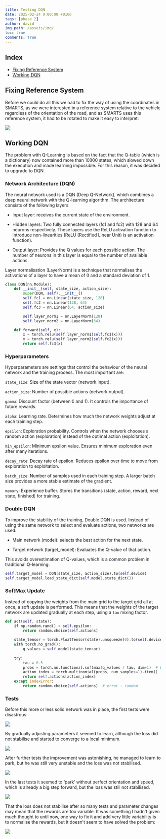 ```yaml
---
title: Testing DQN
date: 2025-02-24 9:00:00 +0100
tags: [phase 2]
author: david
img_path: /assets/img/
toc: true
comments: true
---
```


## Index

- [Fixing Reference System](#fixing-reference-system)
- [Working DQN](#working-dqn)


## Fixing Reference System

Before we could do all this we had to fix the way of using the coordinates in SMARTS, as we were interested in a reference system relative to the vehicle regardless of the orientation of the road, and as SMARTS uses this reference system, it had to be rotated to make it easy to interpret:

![](SR_Smarts.jpg)

## Working DQN

The problem with Q-Learning is based on the fact that the Q-table (which is a dictionary) now contained more than 10000 states, which slowed down the execution and made learning impossible. For this reason, it was decided to upgrade to DQN.

### Network Architecture (DQN)

The neural network used is a DQN (Deep Q-Network), which combines a deep neural network with the Q-learning algorithm. The architecture consists of the following layers:

- Input layer: receives the current state of the environment.

- Hidden layers: Two fully connected layers (fc1 and fc2) with 128 and 64 neurons respectively. These layers use the ReLU activation function to introduce non-linearities (ReLU (Rectified Linear Unit) is an activation function).

- Output layer: Provides the Q values for each possible action. The number of neurons in this layer is equal to the number of available actions.

Layer normalisation (LayerNorm) is a technique that normalises the activations of a layer to have a mean of 0 and a standard deviation of 1.

```python
class DQN(nn.Module):
    def __init__(self, state_size, action_size):
        super(DQN, self).__init__()
        self.fc1 = nn.Linear(state_size, 128)
        self.fc2 = nn.Linear(128, 64)
        self.fc3 = nn.Linear(64, action_size)

        self.layer_norm1 = nn.LayerNorm(128)
        self.layer_norm2 = nn.LayerNorm(64)

    def forward(self, x):
        x = torch.relu(self.layer_norm1(self.fc1(x)))
        x = torch.relu(self.layer_norm2(self.fc2(x)))
        return self.fc3(x)
```

### Hyperparameters

Hyperparameters are settings that control the behaviour of the neural network and the training process. The most important are:

`state_size`: Size of the state vector (network input).

`action_size`: Number of possible actions (network output).

`gamma`: Discount factor (between 0 and 1). It controls the importance of future rewards.

`alpha`: Learning rate. Determines how much the network weights adjust at each training step.

`epsilon`: Exploration probability. Controls when the network chooses a random action (exploration) instead of the optimal action (exploitation).

`min_epsilon`: Minimum epsilon value. Ensures minimum exploration even after many iterations.

`decay_rate`: Decay rate of epsilon. Reduces epsilon over time to move from exploration to exploitation.

`batch_size`: Number of samples used in each training step. A larger batch size provides a more stable estimate of the gradient.

`memory`: Experience buffer. Stores the transitions (state, action, reward, next state, finished) for training.



### Double DQN

To improve the stability of the training, Double DQN is used. Instead of using the same network to select and evaluate actions, two networks are used:

- Main network (model): selects the best action for the next state.

- Target network (target_model): Evaluates the Q-value of that action.

This avoids overestimation of Q-values, which is a common problem in traditional Q-learning.

```python
self.target_model = DQN(state_size, action_size).to(self.device)
self.target_model.load_state_dict(self.model.state_dict())
```

### SoftMax Update

Instead of copying the weights from the main grid to the target grid all at once, a soft update is performed. This means that the weights of the target network are updated gradually at each step, using a `tau` mixing factor.

```python
def act(self, state):
    if np.random.rand() < self.epsilon:
        return random.choice(self.actions)
    
    state_tensor = torch.FloatTensor(state).unsqueeze(0).to(self.device)
    with torch.no_grad():
        q_values = self.model(state_tensor)
    
    try:
        tau = 0.5
        probs = torch.nn.functional.softmax(q_values / tau, dim=1)  # Q - probs
        action_index = torch.multinomial(probs, num_samples=1).item()
        return self.actions[action_index]
    except IndexError:
        return random.choice(self.actions)  # error - random
```

### Tests

Before this more or less solid network was in place, the first tests were disastrous:

![](plots_dqn/p.png)


By gradually adjusting parameters it seemed to learn, although the loss did not stabilise and started to converge to a local minimum.

![](plots_dqn/p1.png)


After further tests the improvement was astonishing, he managed to learn to park, but he was still very unstable and the loss was not stabilised.

![](plots_dqn/p3.png)


In the last tests it seemed to ‘park’ without perfect orientation and speed, which is already a big step forward, but the loss was still not stabilised.

![](plots_dqn/p4.png)

That the loss does not stabilise after so many tests and parameter changes may mean that the rewards are too variable. It was something I hadn't given much thought to until now, one way to fix it and add very little variability is to normalise the rewards, but it doesn't seem to have solved the problem:

![](plots_dqn/p_norm.png)